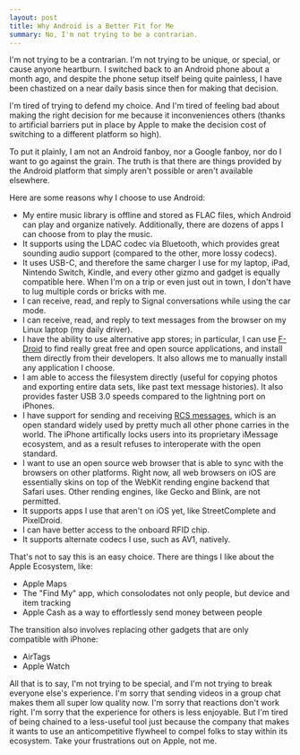 ```yaml
---
layout: post
title: Why Android is a Better Fit for Me
summary: No, I'm not trying to be a contrarian.
---
```


I'm not trying to be a contrarian. I'm not trying to be unique, or special, or cause anyone heartburn. I switched back to an Android phone about a month ago, and despite the phone setup itself being quite painless, I have been chastized on a near daily basis since then for making that decision. 

I'm tired of trying to defend my choice. And I'm tired of feeling bad about making the right decision for me because it inconveniences others (thanks to artificial barriers put in place by Apple to make the decision cost of switching to a different platform so high).

To put it plainly, I am not an Android fanboy, nor a Google fanboy, nor do I want to go against the grain. The truth is that there are things provided by the Android platform that simply aren't possible or aren't available elsewhere. 

Here are some reasons why I choose to use Android:

* My entire music library is offline and stored as FLAC files, which Android can play and organize natively. Additionally, there are dozens of apps I can choose from to play the music.
* It supports using the LDAC codec via Bluetooth, which provides great sounding audio support (compared to the other, more lossy codecs).
* It uses USB-C, and therefore the same charger I use for my laptop, iPad, Nintendo Switch, Kindle, and every other gizmo and gadget is equally compatible here. When I'm on a trip or even just out in town, I don't have to lug multiple cords or bricks with me.
* I can receive, read, and reply to Signal conversations while using the car mode.
* I can receive, read, and reply to text messages from the browser on my Linux laptop (my daily driver).
* I have the ability to use alternative app stores; in particular, I can use [F-Droid](https://f-droid.org/) to find really great free and open source applications, and install them directly from their developers. It also allows me to manually install any application I choose.
* I am able to access the filesystem directly (useful for copying photos and exporting entire data sets, like past text message histories). It also provides faster USB 3.0 speeds compared to the lightning port on iPhones.
* I have support for sending and receiving [RCS messages](https://en.wikipedia.org/wiki/Rich_Communication_Services), which is an open standard widely used by pretty much all other phone carries in the world. The iPhone artifically locks users into its proprietary iMessage ecosystem, and as a result refuses to interoperate with the open standard. 
* I want to use an open source web browser that is able to sync with the browsers on other platforms. Right now, all web browsers on iOS are essentially skins on top of the WebKit rending engine backend that Safari uses. Other rending engines, like Gecko and Blink, are not permitted.
* It supports apps I use that aren't on iOS yet, like StreetComplete and PixelDroid.
* I can have better access to the onboard RFID chip.
* It supports alternate codecs I use, such as AV1, natively.

That's not to say this is an easy choice. There are things I like about the Apple Ecosystem, like:

* Apple Maps
* The "Find My" app, which consolodates not only people, but device and item tracking
* Apple Cash as a way to effortlessly send money between people

The transition also involves replacing other gadgets that are only compatible with iPhone:

* AirTags
* Apple Watch

All that is to say, I'm not trying to be special, and I'm not trying to break everyone else's experience. I'm sorry that sending videos in a group chat makes them all super low quality now. I'm sorry that reactions don't work right. I'm sorry that the experience for others is less enjoyable. But I'm tired of being chained to a less-useful tool just because the company that makes it wants to use an anticompetitive flywheel to compel folks to stay within its ecosystem. Take your frustrations out on Apple, not me.
